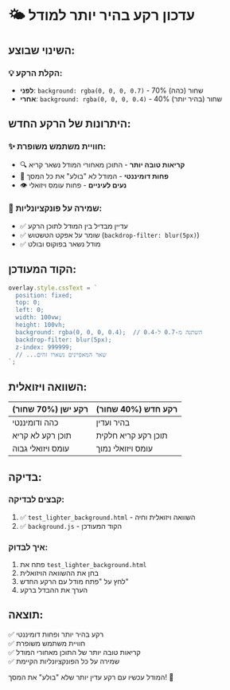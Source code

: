 # 🌤️ עדכון רקע בהיר יותר למודל

## השינוי שבוצע:

### 💡 הקלת הרקע:
- **לפני**: `background: rgba(0, 0, 0, 0.7)` - 70% שחור (כהה)
- **אחרי**: `background: rgba(0, 0, 0, 0.4)` - 40% שחור (בהיר יותר)

## היתרונות של הרקע החדש:

### ✨ חוויית משתמש משופרת:
- 🔍 **קריאות טובה יותר** - התוכן מאחורי המודל נשאר קריא
- 🎨 **פחות דומיננטי** - המודל לא "בולע" את כל המסך
- 👁️ **נעים לעיניים** - פחות עומס ויזואלי

### 🎯 שמירה על פונקציונליות:
- ✅ עדיין מבדיל בין המודל לתוכן הרקע
- ✅ שומר על אפקט הטשטוש (`backdrop-filter: blur(5px)`)
- ✅ מודל נשאר בפוקוס ובולט

## הקוד המעודכן:

```javascript
overlay.style.cssText = `
  position: fixed;
  top: 0;
  left: 0;
  width: 100vw;
  height: 100vh;
  background: rgba(0, 0, 0, 0.4);  // השתנה מ-0.7 ל-0.4
  backdrop-filter: blur(5px);
  z-index: 999999;
  // ...שאר המאפיינים נשארו זהים
`;
```

## השוואה ויזואלית:

| רקע ישן (70% שחור) | רקע חדש (40% שחור) |
|-------------------|-------------------|
| כהה ודומיננטי | בהיר ועדין |
| תוכן רקע לא קריא | תוכן רקע קריא חלקית |
| עומס ויזואלי גבוה | עומס ויזואלי נמוך |

## בדיקה:

### קבצים לבדיקה:
1. ✅ `test_lighter_background.html` - השוואה ויזואלית וחיה
2. ✅ `background.js` - הקוד המעודכן

### איך לבדוק:
1. פתח את `test_lighter_background.html`
2. בחן את ההשוואה הויזואלית
3. לחץ על "פתח מודל עם הרקע החדש"
4. הערך את ההבדל ברקע

## תוצאה:
✅ רקע בהיר יותר ופחות דומיננטי  
✅ חוויית משתמש משופרת  
✅ קריאות טובה יותר של התוכן מאחורי המודל  
✅ שמירה על כל הפונקציונליות הקיימת  

המודל עכשיו עם רקע עדין יותר שלא "בולע" את המסך! 🎉

